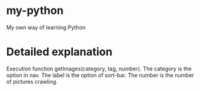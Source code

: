 # my-python
My own way of learning Python

# Detailed explanation

Execution function getImages(category, tag, number). 
The category is the option in nav. 
The label is the option of sort-bar. 
The number is the number of pictures crawling.